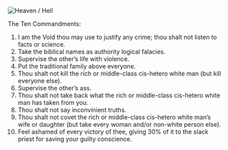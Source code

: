 ![Heaven / Hell](//cacilhas.info/img/heaven-hell.jpg)

The Ten Commandments:

1.  I am the Void thou may use to justify any crime; thou shalt not listen to facts or science.
2.  Take the biblical names as authority logical falacies.
3.  Supervise the other’s life with violence.
4.  Put the traditional family above everyone.
5.  Thou shalt not kill the rich or middle-class cis-hetero white man (but kill everyone else).
6.  Supervise the other’s ass.
7.  Thou shalt not take back what the rich or middle-class cis-hetero white man has taken from you.
8.  Thou shalt not say inconvinient truths.
9.  Thou shalt not covet the rich or middle-class cis-hetero white man’s wife or daughter (but take every woman and/or non-white person else).
10.  Feel ashamed of every victory of thee, giving 30% of it to the slack priest for saving your guilty conscience.
